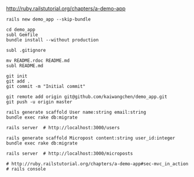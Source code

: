 http://ruby.railstutorial.org/chapters/a-demo-app

    rails new demo_app --skip-bundle

    cd demo_app
    subl Gemfile
    bundle install --without production

    subl .gitignore

    mv README.rdoc README.md
    subl README.md

    git init
    git add .
    git commit -m "Initial commit"

    git remote add origin git@github.com/kaiwangchen/demo_app.git
    git push -u origin master

    rails generate scaffold User name:string email:string
    bundle exec rake db:migrate

    rails server  # http://localhost:3000/users

    rails generate scaffold Micropost content:string user_id:integer
    bundle exec rake db:migrate

    rails server  # http://localhost:3000/microposts

    # http://ruby.railstutorial.org/chapters/a-demo-app#sec-mvc_in_action
    # rails console
